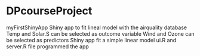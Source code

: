 # DPcourseProject
myFirstShinyApp
Shiny app to fit lineal model with the airquality database
Temp and Solar.S can be selected as outcome variable
Wind and Ozone can be selected as predictors
Shiny app fit a simple linear model
ui.R and server.R file programmed the app

